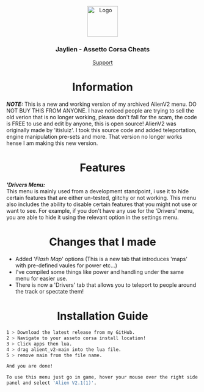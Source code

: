 <br />
<div align="center">
  <a href="https://github.com/othneildrew/Best-README-Template">
    <img src="https://github.com/othneildrew/Best-README-Template/blob/master/images/logo.png?raw=true" alt="Logo" width="80" height="80">
  </a>

  <h3 align="center">Jaylien - Assetto Corsa Cheats</h3>

  <p align="center">
    <a href="https://discord.gg/fZDeS4vtqV">Support</a>
  </p>
</div>

<h1 align="center">Information</a></h1>

***NOTE:*** This is a new and working version of my archived AlienV2 menu. DO NOT BUY THIS FROM ANYONE. I have noticed people are trying to sell the old verion that is no longer working, please don't fall for the scam, the code is FREE to use and edit by anyone, this is open source! AlienV2 was originally made by 'itisluiz'. I took this source code and added teleportation, engine manipulation pre-sets and more. That version no longer works hense I am making this new version.

<h1 align="center">Features </a></h1>  

***'Drivers Menu:***  
This menu is mainly used from a development standpoint, i use it to hide certain features that are either un-tested, glitchy or not working. This menu also includes the ability to disable certain features that you might not use or want to see. For example, if you don't have any use for the 'Drivers' menu, you are able to hide it using the relevant option in the settings menu.

<h1 align="center">Changes that I made</a></h1>

+ Added '*Flash Map*' options (This is a new tab that introduces 'maps' with pre-defined vaules for power etc...)  
+ I've compiled some things like power and handling under the same menu for easier use.     
+ There is now a 'Drivers' tab that allows you to teleport to people around the track or spectate them!

<h1 align="center">Installation Guide</a></h1> 

   ```sh
   1 > Download the latest release from my GitHub.
   2 > Navigate to your asseto corsa install location!
   3 > Click apps then lua.
   4 > drag alient_v2-main into the lua file.
   5 > remove main from the file name.  
   
   And you are done!
   
   To use this menu just go in game, hover your mouse over the right side of the screen to reveal the menu toggle
   panel and select 'Alien V2.1(1)'.
   ```
